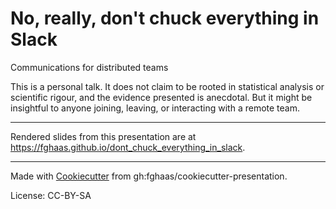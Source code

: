 # No, really, don't chuck everything in Slack
Communications for distributed teams

This is a personal talk. It does not claim to be rooted in statistical analysis or scientific rigour, and the evidence presented is anecdotal. But it might be insightful to anyone joining, leaving, or interacting with a remote team.

* * *



Rendered slides from this presentation are at <https://fghaas.github.io/dont_chuck_everything_in_slack>.

* * *

Made with [Cookiecutter](https://cookiecutter.readthedocs.io/) from gh:fghaas/cookiecutter-presentation.

License: CC-BY-SA
